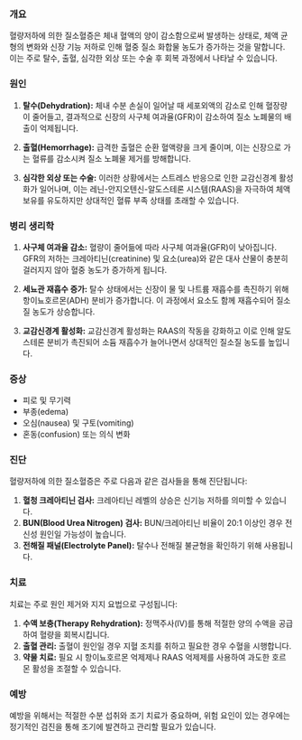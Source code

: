 
### 개요
혈량저하에 의한 질소혈증은 체내 혈액의 양이 감소함으로써 발생하는 상태로, 체액 균형의 변화와 신장 기능 저하로 인해 혈중 질소 화합물 농도가 증가하는 것을 말합니다. 이는 주로 탈수, 출혈, 심각한 외상 또는 수술 후 회복 과정에서 나타날 수 있습니다.

### 원인
1. **탈수(Dehydration):** 체내 수분 손실이 일어날 때 세포외액의 감소로 인해 혈장량이 줄어들고, 결과적으로 신장의 사구체 여과율(GFR)이 감소하여 질소 노폐물의 배출이 억제됩니다.
   
2. **출혈(Hemorrhage):** 급격한 출혈은 순환 혈액량을 크게 줄이며, 이는 신장으로 가는 혈류를 감소시켜 질소 노폐물 제거를 방해합니다.

3. **심각한 외상 또는 수술:** 이러한 상황에서는 스트레스 반응으로 인한 교감신경계 활성화가 일어나며, 이는 레닌-안지오텐신-알도스테론 시스템(RAAS)을 자극하여 체액 보유를 유도하지만 상대적인 혈류 부족 상태를 초래할 수 있습니다.

### 병리 생리학
1. **사구체 여과율 감소:** 혈량이 줄어듦에 따라 사구체 여과율(GFR)이 낮아집니다. GFR의 저하는 크레아티닌(creatinine) 및 요소(urea)와 같은 대사 산물이 충분히 걸러지지 않아 혈중 농도가 증가하게 됩니다.

2. **세뇨관 재흡수 증가:** 탈수 상태에서는 신장이 물 및 나트륨 재흡수를 촉진하기 위해 항이뇨호르몬(ADH) 분비가 증가합니다. 이 과정에서 요소도 함께 재흡수되어 질소질 농도가 상승합니다.

3. **교감신경계 활성화:** 교감신경계 활성화는 RAAS의 작동을 강화하고 이로 인해 알도스테론 분비가 촉진되어 소듐 재흡수가 늘어나면서 상대적인 질소질 농도를 높입니다.

### 증상
- 피로 및 무기력
- 부종(edema)
- 오심(nausea) 및 구토(vomiting)
- 혼동(confusion) 또는 의식 변화

### 진단
혈량저하에 의한 질소혈증은 주로 다음과 같은 검사들을 통해 진단됩니다:
1. **혈청 크레아티닌 검사:** 크레아티닌 레벨의 상승은 신기능 저하를 의미할 수 있습니다.
2. **BUN(Blood Urea Nitrogen) 검사:** BUN/크레아티닌 비율이 20:1 이상인 경우 전신성 원인일 가능성이 높습니다.
3. **전해질 패널(Electrolyte Panel):** 탈수나 전해질 불균형을 확인하기 위해 사용됩니다.

### 치료
치료는 주로 원인 제거와 지지 요법으로 구성됩니다:
1. **수액 보충(Therapy Rehydration):** 정맥주사(IV)를 통해 적절한 양의 수액을 공급하여 혈량을 회복시킵니다.
2. **출혈 관리:** 출혈이 원인일 경우 지혈 조치를 취하고 필요한 경우 수혈을 시행합니다.
3. **약물 치료:** 필요 시 항이뇨호르몬 억제제나 RAAS 억제제를 사용하여 과도한 호르몬 활성을 조절할 수 있습니다.

### 예방
예방을 위해서는 적절한 수분 섭취와 조기 치료가 중요하며, 위험 요인이 있는 경우에는 정기적인 검진을 통해 조기에 발견하고 관리할 필요가 있습니다.

